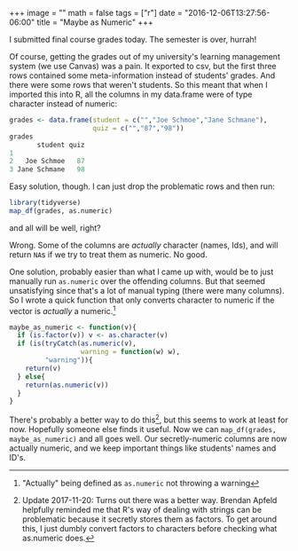 +++
image = ""
math = false
tags = ["r"]
date = "2016-12-06T13:27:56-06:00"
title = "Maybe as Numeric"
+++

I submitted final course grades today. The semester is over, hurrah! 

Of course, getting the grades out of my university's learning management system (we use Canvas) was a pain. It exported to csv, but the first three rows contained some meta-information instead of students' grades. And there were some rows that weren't students. So this meant that when I imported this into R, all the columns in my data.frame were of type character instead of numeric:

~~~R
grades <- data.frame(student = c("","Joe Schmoe","Jane Schmane"),
                     quiz = c("","87","98"))
grades
       student quiz
1
2   Joe Schmoe   87
3 Jane Schmane   98
~~~

Easy solution, though. I can just drop the problematic rows and then run:

```R
library(tidyverse)
map_df(grades, as.numeric)
```

and all will be well, right? 

Wrong. Some of the columns are *actually* character (names, Ids), and will return `NA`s if we try to treat them as numeric. No good. 

One solution, probably easier than what I came up with, would be to just manually run `as.numeric` over the offending columns. But that seemed unsatisfying since that's a lot of manual typing (there were many columns). So I wrote a quick function that only converts character to numeric if the vector is *actually* a numeric.[^1] 

```R
maybe_as_numeric <- function(v){
  if (is.factor(v)) v <- as.character(v)
  if (is(tryCatch(as.numeric(v),
                  warning = function(w) w),
         "warning")){
    return(v)
  } else{
    return(as.numeric(v))
  }
}
```

There's probably a better way to do this[^2], but this seems to work at least for now. Hopefully someone else finds it useful. Now we can `map_df(grades, maybe_as_numeric)` and all goes well. Our secretly-numeric columns are now actually numeric, and we keep important things like students' names and ID's. 

[^1]: "Actually" being defined as `as.numeric` not throwing a warning

[^2]: Update 2017-11-20: Turns out there was a better way. Brendan Apfeld helpfully reminded me that R's way of dealing with strings can be problematic because it secretly stores them as factors. To get around this, I just dumbly convert factors to characters before checking what as.numeric does. 
